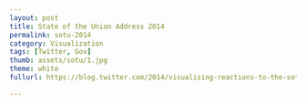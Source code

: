 ```yaml
---
layout: post
title: State of the Union Address 2014
permalink: sotu-2014
category: Visualization
tags: [Twitter, Gov]
thumb: assets/sotu/1.jpg
theme: white
fullurl: https://blog.twitter.com/2014/visualizing-reactions-to-the-sotu

---
```

